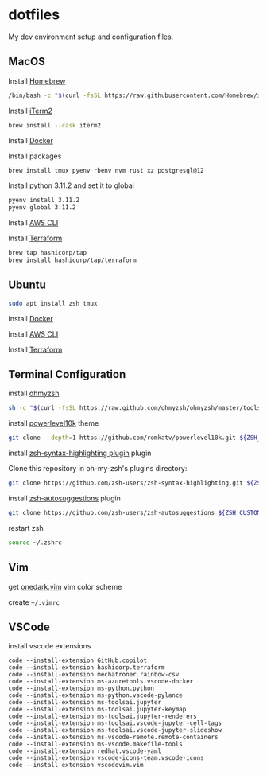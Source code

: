 # dotfiles

My dev environment setup and configuration files.

## MacOS

Install [Homebrew](https://brew.sh/)

```bash
/bin/bash -c "$(curl -fsSL https://raw.githubusercontent.com/Homebrew/install/HEAD/install.sh)"
```

Install [iTerm2](https://iterm2.com/)

```bash
brew install --cask iterm2
```

Install [Docker](https://docs.docker.com/desktop/install/mac-install/)

Install packages

```bash
brew install tmux pyenv rbenv nvm rust xz postgresql@12
```

Install python 3.11.2 and set it to global

```bash
pyenv install 3.11.2
pyenv global 3.11.2
```

Install [AWS CLI](https://docs.aws.amazon.com/cli/latest/userguide/getting-started-install.html)

Install [Terraform](https://www.terraform.io/)

```bash
brew tap hashicorp/tap
brew install hashicorp/tap/terraform
```

## Ubuntu

```bash
sudo apt install zsh tmux
```

Install [Docker](https://docs.docker.com/engine/install/ubuntu/)

Install [AWS CLI](https://docs.aws.amazon.com/cli/latest/userguide/getting-started-install.html)

Install [Terraform](https://developer.hashicorp.com/terraform/tutorials/aws-get-started/install-cli)

## Terminal Configuration

install [ohmyzsh](https://ohmyz.sh/#install)

```bash
sh -c "$(curl -fsSL https://raw.github.com/ohmyzsh/ohmyzsh/master/tools/install.sh)"
```

install [powerlevel10k](https://github.com/romkatv/powerlevel10k) theme

```bash
git clone --depth=1 https://github.com/romkatv/powerlevel10k.git ${ZSH_CUSTOM:-$HOME/.oh-my-zsh/custom}/themes/powerlevel10k
```

install [zsh-syntax-highlighting plugin](https://github.com/zsh-users/zsh-syntax-highlighting/blob/master/INSTALL.md) plugin

Clone this repository in oh-my-zsh's plugins directory:

```bash
git clone https://github.com/zsh-users/zsh-syntax-highlighting.git ${ZSH_CUSTOM:-~/.oh-my-zsh/custom}/plugins/zsh-syntax-highlighting
```

install [zsh-autosuggestions](https://github.com/zsh-users/zsh-autosuggestions/blob/master/INSTALL.md#oh-my-zsh) plugin

```bash
git clone https://github.com/zsh-users/zsh-autosuggestions ${ZSH_CUSTOM:-~/.oh-my-zsh/custom}/plugins/zsh-autosuggestions
```

restart zsh

```bash
source ~/.zshrc
```

## Vim

get [onedark.vim](https://github.com/joshdick/onedark.vim) vim color scheme

create `~/.vimrc`

## VSCode

install vscode extensions

```
code --install-extension GitHub.copilot
code --install-extension hashicorp.terraform
code --install-extension mechatroner.rainbow-csv
code --install-extension ms-azuretools.vscode-docker
code --install-extension ms-python.python
code --install-extension ms-python.vscode-pylance
code --install-extension ms-toolsai.jupyter
code --install-extension ms-toolsai.jupyter-keymap
code --install-extension ms-toolsai.jupyter-renderers
code --install-extension ms-toolsai.vscode-jupyter-cell-tags
code --install-extension ms-toolsai.vscode-jupyter-slideshow
code --install-extension ms-vscode-remote.remote-containers
code --install-extension ms-vscode.makefile-tools
code --install-extension redhat.vscode-yaml
code --install-extension vscode-icons-team.vscode-icons
code --install-extension vscodevim.vim
```
